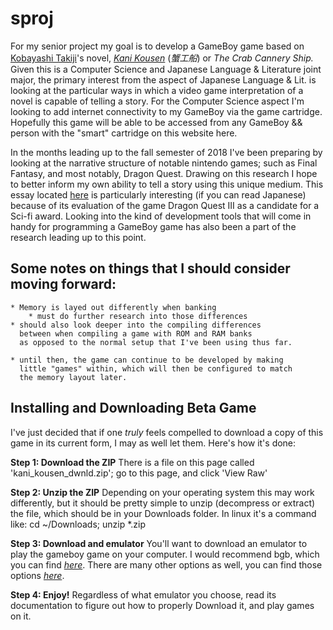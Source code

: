 # sproj
For my senior project my goal is to develop a GameBoy game
based on [Kobayashi Takiji](https://en.wikipedia.org/wiki/Takiji_Kobayashi)'s
novel, [*Kani Kousen*](https://en.wikipedia.org/wiki/Kani_K%C5%8Dsen) (*蟹工船*) or *The Crab Cannery Ship.* 
Given this is a Computer Science and Japanese Language & Literature joint major,
the primary interest from the aspect of Japanese Language & Lit.
is looking at the particular ways in which a video game
interpretation of a novel is capable of telling a story.
For the Computer Science aspect I'm looking to add internet
connectivity to my GameBoy via the game cartridge.
Hopefully this game will be able to be accessed
from any GameBoy && person with the "smart" cartridge on this website here.

In the months leading up to the fall semester of 2018 I've been preparing 
by looking at the narrative structure of notable nintendo games; such as 
Final Fantasy, and most notably, Dragon Quest. Drawing on this research I 
hope to better inform my own ability to tell a story using this unique medium.
This essay located [here](https://drive.google.com/file/d/0B9o0-nqRyNwnV0R5c2E3bXBjSzNJWTNQN00tS2FGOHpCc1JR/view?usp=sharing) is particularly interesting (if you can 
read Japanese) because of its evaluation of the game Dragon Quest III as a 
candidate for a Sci-fi award. Looking into the kind of development tools 
that will come in handy for programming a GameBoy game has also been a part 
of the research leading up to this point. 


## Some notes on things that I should consider moving forward: ##

	* Memory is layed out differently when banking
		* must do further research into those differences
	* should also look deeper into the compiling differences 
	  between when compiling a game with ROM and RAM banks 
	  as opposed to the normal setup that I've been using thus far.

	* until then, the game can continue to be developed by making
	  little "games" within, which will then be configured to match
	  the memory layout later.


## Installing and Downloading Beta Game ##
I've just decided that if one *truly* feels compelled to download a copy of this
game in its current form, I may as well let them. Here's how it's done:

**Step 1: Download the ZIP**
There is a file on this page called 'kani_kousen_dwnld.zip'; go to this page, and click 'View Raw'

**Step 2: Unzip the ZIP**
Depending on your operating system this may work differently, but it should be pretty
simple to unzip (decompress or extract) the file, which should be in your Downloads folder.
In linux it's a command like:
	cd ~/Downloads; unzip *.zip

**Step 3: Download and emulator**
You'll want to download an emulator to play the gameboy game on your
computer. I would recommend bgb, which you can find [*here*](http://bgb.bircd.org/). 
There are many other options as well, you can find those options 
[*here*](https://github.com/gbdev/awesome-gbdev#emulators). 

**Step 4: Enjoy!**
Regardless of what emulator you choose, read its documentation to figure out how to 
properly Download it, and play games on it. 
